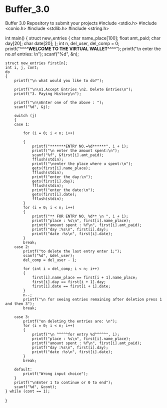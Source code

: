 # Buffer_3.0
Buffer 3.0 Repository to submit your projects
#include <stdio.h>
#include <conio.h>
#include <stdlib.h>
#include <string.h>

int main()
{
    struct new_entries
    {
        char name_place[100];
        float amt_paid;
        char day[20];
        char date[20];
    };
    int n, del_user, del_comp = 0;
    printf("****^^^^WELCOME TO THE VIRTUAL WALLET^^^^****");
    printf("\n enter the no.of entries: \n");
    scanf("%d", &n);

    struct new_entries first[n];
    int i, j, cont;
    do
    {
        printf("\n what would you like to do?");

        printf("\n\n1.Accept Entries \n2. Delete Entries\n");
        printf("3. Paying History\n");

        printf("\n\nEnter one of the above : ");
        scanf("%d", &j);

        switch (j)
        {
        case 1:

            for (i = 0; i < n; i++)

            {
                printf("*******ENTRY NO.=%d******", i + 1);
                printf("\n enter the amount spent:\n");
                scanf("%f", &first[i].amt_paid);
                fflush(stdin);
                printf("\nenter the place where u spent:\n");
                gets(first[i].name_place);
                fflush(stdin);
                printf("enter the day:\n");
                gets(first[i].day);
                fflush(stdin);
                printf("enter the date:\n");
                gets(first[i].date);
                fflush(stdin);
            }
            for (i = 0; i < n; i++)
            {
                printf("** FOR ENTRY NO. %d** \n ", i + 1);
                printf("place : %s\n", first[i].name_place);
                printf("amount spent : %f\n", first[i].amt_paid);
                printf("day :%s\n", first[i].day);
                printf("date :%s\n", first[i].date);
            }
            break;
        case 2:
            printf("to delete the last entry enter 1;"); 
            scanf("%d", &del_user);                   
            del_comp = del_user - 1;

            for (int i = del_comp; i < n; i++)
            {
                first[i].name_place == first[i + 1].name_place;
                first[i].day == first[i + 1].day;
                first[i].date == first[i + 1].date;
            }
            n--;
            printf("\n for seeing entries remaining after deletion press 1 and then 3");
            break;

        case 3:
            printf("on deleting the entries are: \n");
            for (i = 0; i < n; i++)
            {
                printf("\n ^^^^^for entry %d^^^^^", i);
                printf("place : %s\n", first[i].name_place);
                printf("amount spent : %f\n", first[i].amt_paid);
                printf("day :%s\n", first[i].day);
                printf("date :%s\n", first[i].date);
            }
            break;
            
        default:
            printf("Wrong input choice");
        }
        printf("\nEnter 1 to continue or 0 to end");
        scanf("%d", &cont);
    } while (cont == 1);
}
